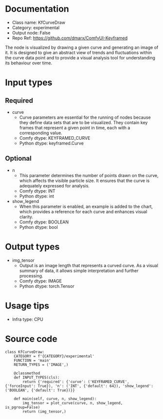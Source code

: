 # Documentation
- Class name: KfCurveDraw
- Category: experimental
- Output node: False
- Repo Ref: https://github.com/dmarx/ComfyUI-Keyframed

The node is visualized by drawing a given curve and generating an image of it. It is designed to give an abstract view of trends and fluctuations within the curve data point and to provide a visual analysis tool for understanding its behaviour over time.

# Input types
## Required
- curve
    - Curve parameters are essential for the running of nodes because they define data sets that are to be visualized. They contain key frames that represent a given point in time, each with a corresponding value.
    - Comfy dtype: KEYFRAMED_CURVE
    - Python dtype: keyframed.Curve
## Optional
- n
    - This parameter determines the number of points drawn on the curve, which affects the visible particle size. It ensures that the curve is adequately expressed for analysis.
    - Comfy dtype: INT
    - Python dtype: int
- show_legend
    - When this parameter is enabled, an example is added to the chart, which provides a reference for each curve and enhances visual clarity.
    - Comfy dtype: BOOLEAN
    - Python dtype: bool

# Output types
- img_tensor
    - Output is an image length that represents a curved curve. As a visual summary of data, it allows simple interpretation and further processing.
    - Comfy dtype: IMAGE
    - Python dtype: torch.Tensor

# Usage tips
- Infra type: CPU

# Source code
```
class KfCurveDraw:
    CATEGORY = f'{CATEGORY}/experimental'
    FUNCTION = 'main'
    RETURN_TYPES = ('IMAGE',)

    @classmethod
    def INPUT_TYPES(cls):
        return {'required': {'curve': ('KEYFRAMED_CURVE', {'forceInput': True}), 'n': ('INT', {'default': 64}), 'show_legend': ('BOOLEAN', {'default': True})}}

    def main(self, curve, n, show_legend):
        img_tensor = plot_curve(curve, n, show_legend, is_pgroup=False)
        return (img_tensor,)
```